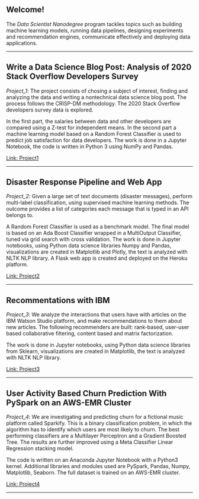 ## Welcome! 

The *Data Scientist Nanodegree* program tackles topics such as building machine learning models, running data pipelines, designing experiments and recommendation engines, communicate effectively and deploying data applications. 

***

## Write a Data Science Blog Post: Analysis of 2020 Stack Overflow Developers Survey

_Project_1_: The project consists of chosing a subject of interest, finding and analyzing the data and writing a nontechnical data science blog post. The process follows the CRISP-DM methodology. The 2020 Stack Overflow developers survey data is explored.

In the first part, the salaries between data and other developers are compared using a Z-test for independent means. In the second part a machine learning model based on a Random Forest Classifier is used to predict job satisfaction for data developers. The work is done in a Jupyter Notebook, the code is written in Python 3 using NumPy and Pandas.


[Link: Project1](https://github.com/SolanaO/Developers_Survey_Analysis)

***

## Disaster Response Pipeline and Web App

_Project_2_: Given a large set of text documents (disaster messages), perform multi-label classification, using supervised machine learning methods. The outcome provides a list of categories each message that is typed in an API belongs to.

A Random Forest Classifier is used as a benchmark model. The final model is based on an Ada Boost Classifier wrapped in a MultiOutput Classifier, tuned via grid search with cross validation. The work is done in Jupyter notebooks, using Python data science libraries Numpy and Pandas, visualizations are created in Matplotlib and Plotly, the text is analyzed with NLTK NLP library. A Flask web app is created and deployed on the Heroku platform.


[Link: Project2](https://github.com/SolanaO/Disaster_Response_Texts)

***

## Recommentations with IBM

_Project_3_: We analyze the interactions that users have with articles on the IBM Watson Studio platform, and make recommendations to them about new articles. The following recommenders are built: rank-based, user-user based collaborative filtering, content based and matrix factorization. 

The work is done in Jupyter notebooks, using Python data science libraries from Sklearn, visualizations are created in Matplotlib, the text is analyzed with NLTK NLP library.

[Link: Project3](https://github.com/SolanaO/Recommendation_Systems/blob/master/Recommendations_with_IBM.ipynb)

***
## User Activity Based Churn Prediction With PySpark on an AWS-EMR Cluster

_Project_4_: We are investigating and predicting churn for a fictional music platform called Sparkify. This is a binary classification problem, in which the algorithm has to identify which users are most likely to churn. The best performing classifiers are a Multilayer Perceptron and a Gradient Boosted Tree. The results are further improved using a Meta Classifier Linear Regression stacking model.  

The code is written on an Anaconda Jupyter Notebook with a Python3 kernel. Additional libraries and modules used are PySpark, Pandas, Numpy, Matplotlib, 
Seaborn. The full dataset is trained on an AWS-EMR cluster. 

[Link: Project4](https://github.com/SolanaO/Customer_Churn_Prediction)

***

